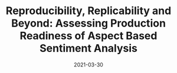 ---
title: "Reproducibility, Replicability and Beyond: Assessing Production Readiness of Aspect Based Sentiment Analysis"
collection: publications
permalink: /publication/c03
date: 2021-03-30
venue: 'Proceedings of the 43rd European Conference on Information Retrieval, ECIR 2021'
paperurl: '/files/pdf/research/c03.pdf'
link: 'https://link.springer.com/chapter/10.1007/978-3-030-72240-1_7'
github: 'https://github.com/rajdeep345/ABSA-Reproducibility'
citation: 'Rajdeep Mukherjee*, Shreyas Shetty*, Subrata Chattopadhyay, Subhadeep Maji, Samik Datta, Pawan Goyal'
---
